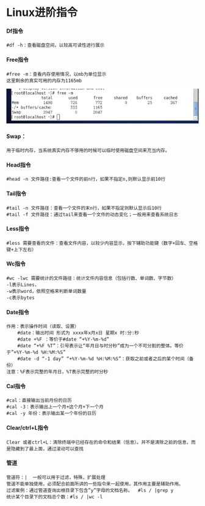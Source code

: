 # Linux进阶指令

#### Df指令
	#df -h：查看磁盘空间，以较高可读性进行展示 

#### Free指令
	#free -m：查看内存使用情况，以mb为单位显示
	这里剩余的真实可用的内存为1165mb
![#free](https://github.com/lhcxnqm/Linux/blob/master/AdvancedGrammar/%23free.png) 	
	
#### Swap：
	用于临时内存，当系统真实内存不够用的时候可以临时使用磁盘空间来充当内存。

#### Head指令
	#head -n 文件路径:查看一个文件的前n行，如果不指定n,则默认显示前10行

#### Tail指令
	#tail -n 文件路径：查看一个文件的末n行，如果不指定则默认显示后10行
	#tail -f 文件路径：通过tail来查看一个文件的动态变化；一般用来查看系统日志

#### Less指令
	#less 需要查看的文件：查看文件内容，以较少内容显示，按下辅助功能键（数字+回车、空格键+上下左右）

#### Wc指令
	#wc -lwc 需要统计的文件路径：统计文件内容信息（包括行数、单词数、字节数）
	-l表示Lines，
	-w表示word，依照空格来判断单词数量
	-c表示bytes

#### Date指令
	作用：表示操作时间（读取、设置）
		#date：输出时间 形式为 xxxx年x月x日 星期x 时:分:秒
		#date +%F ：等价于#date “+%Y-%m-%d”
		#date “+%F %T”：引号表示让“年月日与时分秒”成为一个不可分割的整体。等价于”+%Y-%m-%d %H:%M:%S”
		#date -d “-1 day” “+%Y-%m-%d %H:%M:%S”：获取之前或者之后的某个时间（备份）
	注意：%F表示完整的年月日，%T表示完整的时分秒

#### Cal指令
	#cal：直接输出当前月份的日历
	#cal -3：表示输出上一个月+这个月+下一个月
	#cal -y 年份：表示输出某一个年份的日历

#### Clear/ctrl+L指令
	Clear 或者ctrl+L：清除终端中已经存在的命令和结果（信息）。并不是清除之前的信息，而是隐藏到了最上面，通过滚动可以查找

#### 管道
	管道符：|  一般可以用于过滤，特殊，扩展处理
	管道不能单独使用，必须配合前面所讲的一些指令来一起使用，其作用主要是辅助作用。
	过滤案例：通过管道查询出根目录下包含”y”字母的文档名称。  #ls / |grep y
	统计某个目录下的文档总个数：#ls / |wc -l

